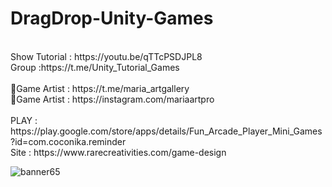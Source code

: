 # DragDrop-Unity-Games
<br />
Show Tutorial : https://youtu.be/qTTcPSDJPL8<br />
Group :https://t.me/Unity_Tutorial_Games<br /><br />
🎨Game Artist : https://t.me/maria_artgallery<br />
🎨Game Artist : https://instagram.com/mariaartpro<br /><br />
PLAY : https://play.google.com/store/apps/details/Fun_Arcade_Player_Mini_Games?id=com.coconika.reminder<br />
Site : https://www.rarecreativities.com/game-design <br />



![banner65](https://user-images.githubusercontent.com/83016119/222131747-7a14dc42-eed6-4209-ba0a-98500baaf3be.png)
